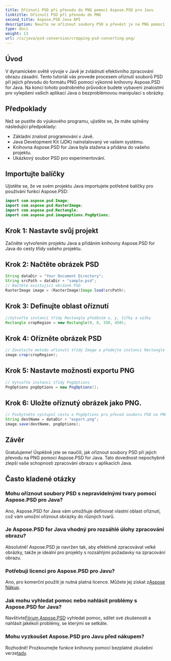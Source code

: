 ```yaml
---
title: Oříznutí PSD při převodu do PNG pomocí Aspose.PSD pro Javu
linktitle: Oříznutí PSD při převodu do PNG
second_title: Aspose.PSD Java API
description: Naučte se oříznout soubory PSD a převést je na PNG pomocí Aspose.PSD for Java. Vylepšete své Java aplikace o efektivní zpracování obrazu.
type: docs
weight: 13
url: /cs/java/psd-conversion/cropping-psd-converting-png/
---
```

## Úvod
V dynamickém světě vývoje v Javě je zvládnutí efektivního zpracování obrazu zásadní. Tento tutoriál vás provede procesem oříznutí souborů PSD při jejich převodu do formátu PNG pomocí výkonné knihovny Aspose.PSD for Java. Na konci tohoto podrobného průvodce budete vybaveni znalostmi pro vylepšení vašich aplikací Java o bezproblémovou manipulaci s obrázky.
## Předpoklady
Než se pustíte do výukového programu, ujistěte se, že máte splněny následující předpoklady:
- Základní znalost programování v Javě.
- Java Development Kit (JDK) nainstalovaný ve vašem systému.
- Knihovna Aspose.PSD for Java byla stažena a přidána do vašeho projektu.
- Ukázkový soubor PSD pro experimentování.
## Importujte balíčky
Ujistěte se, že ve svém projektu Java importujete potřebné balíčky pro používání funkcí Aspose.PSD:
```java
import com.aspose.psd.Image;
import com.aspose.psd.RasterImage;
import com.aspose.psd.Rectangle;
import com.aspose.psd.imageoptions.PngOptions;
```
## Krok 1: Nastavte svůj projekt
Začněte vytvořením projektu Java a přidáním knihovny Aspose.PSD for Java do cesty třídy vašeho projektu.
## Krok 2: Načtěte obrázek PSD
```java
String dataDir = "Your Document Directory";
String srcPath = dataDir + "sample.psd";
// Načtěte existující obrázek PSD
RasterImage image = (RasterImage)Image.load(srcPath);
```
## Krok 3: Definujte oblast oříznutí
```java
//Vytvořte instanci třídy Rectangle předáním x, y, šířky a výšky
Rectangle cropRegion = new Rectangle(0, 0, 350, 450);
```
## Krok 4: Ořízněte obrázek PSD
```java
// Zavolejte metodu oříznutí třídy Image a předejte instanci Rectangle
image.crop(cropRegion);
```
## Krok 5: Nastavte možnosti exportu PNG
```java
// Vytvořte instanci třídy PngOptions
PngOptions pngOptions = new PngOptions();
```
## Krok 6: Uložte oříznutý obrázek jako PNG.
```java
// Poskytněte výstupní cestu a PngOptions pro převod souboru PSD na PNG a uložení výstupu
String destName = dataDir + "export.png";
image.save(destName, pngOptions);
```
## Závěr
Gratulujeme! Úspěšně jste se naučili, jak oříznout soubory PSD při jejich převodu na PNG pomocí Aspose.PSD for Java. Tato dovednost nepochybně zlepší vaše schopnosti zpracování obrazu v aplikacích Java.
## Často kladené otázky
### Mohu oříznout soubory PSD s nepravidelnými tvary pomocí Aspose.PSD pro Java?
Ano, Aspose.PSD for Java vám umožňuje definovat vlastní oblast oříznutí, což vám umožní oříznout obrázky do různých tvarů.
### Je Aspose.PSD for Java vhodný pro rozsáhlé úlohy zpracování obrazu?
Absolutně! Aspose.PSD je navržen tak, aby efektivně zpracovával velké obrázky, takže je ideální pro projekty s rozsáhlými požadavky na zpracování obrazu.
### Potřebuji licenci pro Aspose.PSD pro Javu?
 Ano, pro komerční použití je nutná platná licence. Můžete jej získat z[Aspose Nákup](https://purchase.aspose.com/buy).
### Jak mohu vyhledat pomoc nebo nahlásit problémy s Aspose.PSD for Java?
 Navštivte[Fórum Aspose.PSD](https://forum.aspose.com/c/psd/34) vyhledat pomoc, sdílet své zkušenosti a nahlásit jakékoli problémy, se kterými se setkáte.
### Mohu vyzkoušet Aspose.PSD pro Javu před nákupem?
 Rozhodně! Prozkoumejte funkce knihovny pomocí bezplatné zkušební verze[tady](https://releases.aspose.com/).
